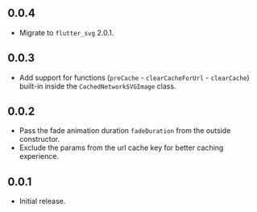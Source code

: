 ## 0.0.4

- Migrate to `flutter_svg` 2.0.1.

## 0.0.3

- Add support for functions (`preCache` - `clearCacheForUrl` - `clearCache`) built-in inside the `CachedNetworkSVGImage` class.

## 0.0.2

- Pass the fade animation duration `fadeDuration` from the outside constructor.
- Exclude the params from the url cache key for better caching experience.

## 0.0.1

- Initial release.
